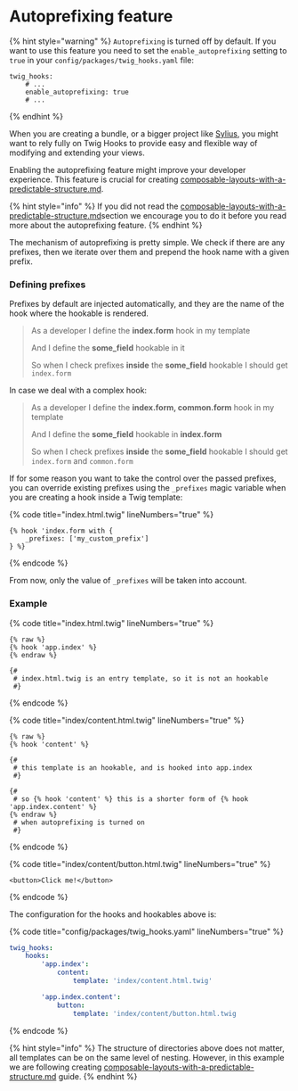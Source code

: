 # Autoprefixing feature

{% hint style="warning" %}
`Autoprefixing` is turned off by default. If you want to use this feature you need to set the `enable_autoprefixing` setting to `true` in your `config/packages/twig_hooks.yaml` file:

```
twig_hooks:
    # ...
    enable_autoprefixing: true
    # ...
```
{% endhint %}

When you are creating a bundle, or a bigger project like [Sylius](https://sylius.com), you might want to rely fully on Twig Hooks to provide easy and flexible way of modifying and extending your views.

Enabling the autoprefixing feature might improve your developer experience. This feature is crucial for creating [composable-layouts-with-a-predictable-structure.md](composable-layouts-with-a-predictable-structure.md "mention").

{% hint style="info" %}
If you did not read the [composable-layouts-with-a-predictable-structure.md](composable-layouts-with-a-predictable-structure.md "mention")section we encourage you to do it before you read more about the autoprefixing feature.&#x20;
{% endhint %}

The mechanism of autoprefixing is pretty simple. We check if there are any prefixes, then we iterate over them and prepend the hook name with a given prefix.

### Defining prefixes

Prefixes by default are injected automatically, and they are the name of the hook where the hookable is rendered.

> As a developer I define the **index.form** hook in my template
>
> And I define the **some\_field** hookable in it
>
> So when I check prefixes **inside** the **some\_field** hookable I should get `index.form`

In case we deal with a complex hook:

> As a developer I define the **index.form, common.form** hook in my template
>
> And I define the **some\_field** hookable in **index.form**
>
> So when I check prefixes **inside** the **some\_field** hookable I should get `index.form` and `common.form`

If for some reason you want to take the control over the passed prefixes, you can override existing prefixes using the `_prefixes` magic variable when you are creating a hook inside a Twig template:

{% code title="index.html.twig" lineNumbers="true" %}
```twig
{% hook 'index.form with {
    _prefixes: ['my_custom_prefix']
} %}
```
{% endcode %}

From now, only the value of `_prefixes` will be taken into account.

### Example

{% code title="index.html.twig" lineNumbers="true" %}
```twig
{% raw %}
{% hook 'app.index' %}
{% endraw %}

{# 
 # index.html.twig is an entry template, so it is not an hookable
 #}
```
{% endcode %}

{% code title="index/content.html.twig" lineNumbers="true" %}
```twig
{% raw %}
{% hook 'content' %}

{#
 # this template is an hookable, and is hooked into app.index
 #}

{#
 # so {% hook 'content' %} this is a shorter form of {% hook 'app.index.content' %}
{% endraw %}
 # when autoprefixing is turned on
 #}
```
{% endcode %}

{% code title="index/content/button.html.twig" lineNumbers="true" %}
```twig
<button>Click me!</button>
```
{% endcode %}

The configuration for the hooks and hookables above is:

{% code title="config/packages/twig_hooks.yaml" lineNumbers="true" %}
```yaml
twig_hooks:
    hooks:
        'app.index':
            content:
                template: 'index/content.html.twig'

        'app.index.content':
            button:
                template: 'index/content/button.html.twig
```
{% endcode %}

{% hint style="info" %}
The structure of directories above does not matter, all templates can be on the same level of nesting. However, in this example we are following creating [composable-layouts-with-a-predictable-structure.md](composable-layouts-with-a-predictable-structure.md "mention") guide.
{% endhint %}
